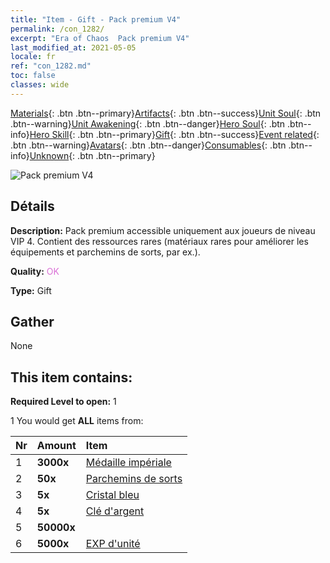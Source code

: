 ```yaml
---
title: "Item - Gift - Pack premium V4"
permalink: /con_1282/
excerpt: "Era of Chaos  Pack premium V4"
last_modified_at: 2021-05-05
locale: fr
ref: "con_1282.md"
toc: false
classes: wide
---
```

 [Materials](/ItemsFR/){: .btn .btn--primary}[Artifacts](/ItemsFR/Artifacts/){: .btn .btn--success}[Unit Soul](/ItemsFR/UnitSoul/){: .btn .btn--warning}[Unit Awakening](/ItemsFR/UnitAwakening/){: .btn .btn--danger}[Hero Soul](/ItemsFR/HeroSoul/){: .btn .btn--info}[Hero Skill](/ItemsFR/HeroSkill/){: .btn .btn--primary}[Gift](/ItemsFR/Gift/){: .btn .btn--success}[Event related](/ItemsFR/Events/){: .btn .btn--warning}[Avatars](/ItemsFR/Avatars/){: .btn .btn--danger}[Consumables](/ItemsFR/Consumables/){: .btn .btn--info}[Unknown](/ItemsFR/Unknown/){: .btn .btn--primary}

 ![Pack premium V4](/images/t/i_905004.png)

## Détails
 **Description:** Pack premium accessible uniquement aux joueurs de niveau VIP 4. Contient des ressources rares (matériaux rares pour améliorer les équipements et parchemins de sorts, par ex.).

 **Quality:** <span style="color: #DA70D6">OK</span>

 **Type:** Gift

## Gather

  None

## This item contains:

 **Required Level to open:** 1

 1 You would get **ALL** items  from:

  | Nr | Amount |     Item    |
  |:---|:-------|:------------|
  | 1 |  **3000x** | [Médaille impériale](/ItemsFR/con_904/) |  | 
  | 2 |  **50x** | [Parchemins de sorts](/ItemsFR/con_694/) |  | 
  | 3 |  **5x** | [Cristal bleu](/ItemsFR/con_716/) |  | 
  | 4 |  **5x** | [Clé d'argent](/ItemsFR/con_693/) |  | 
  | 5 |  **50000x** | <i class="fas fa-coins"/> |  | 
  | 6 |  **5000x** | [EXP d'unité](/ItemsFR/con_902/) |  | 
